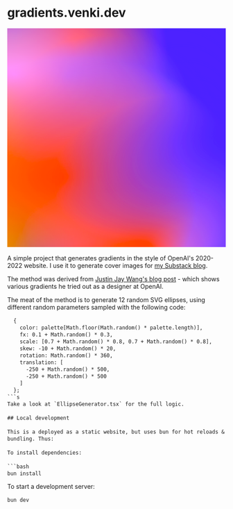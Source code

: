 # gradients.venki.dev

![OpenAI-style gradient](./ellipses.svg)

A simple project that generates gradients in the style of OpenAI's 2020-2022 website. 
I use it to generate cover images for [my Substack blog](https://venkii.substack.com/).

The method was derived from [Justin Jay Wang's blog post](https://justinjay.wang/methods-for-random-gradients/) - which shows various gradients he tried out as a designer at OpenAI. 

The meat of the method is to generate 12 random SVG ellipses, using different random parameters sampled with the following code:
```
  {
    color: palette[Math.floor(Math.random() * palette.length)],
    fx: 0.1 + Math.random() * 0.3,
    scale: [0.7 + Math.random() * 0.8, 0.7 + Math.random() * 0.8],
    skew: -10 + Math.random() * 20,
    rotation: Math.random() * 360,
    translation: [
      -250 + Math.random() * 500,
      -250 + Math.random() * 500
    ]
  };
```s
Take a look at `EllipseGenerator.tsx` for the full logic.

## Local development

This is a deployed as a static website, but uses bun for hot reloads & bundling. Thus:

To install dependencies:

```bash
bun install
```

To start a development server:

```bash
bun dev
```
